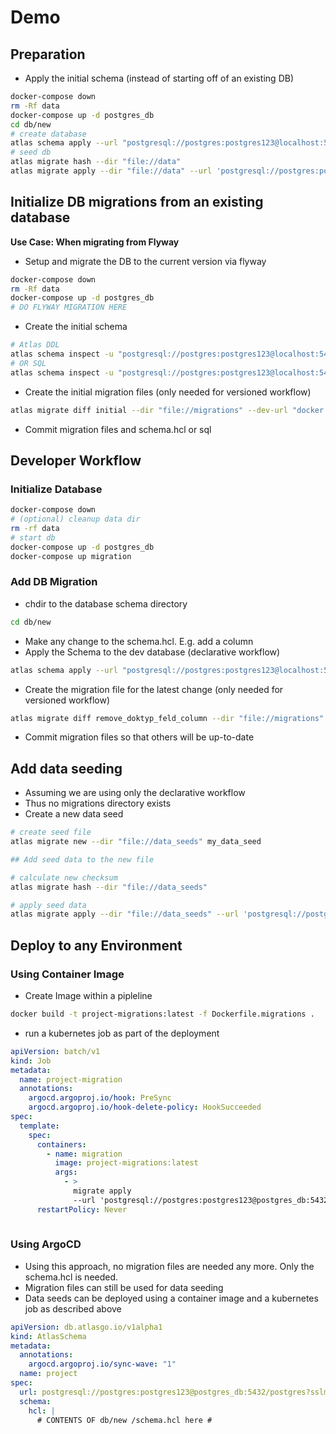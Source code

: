# Demo

## Preparation

- Apply the initial schema (instead of starting off of an existing DB)
```bash
docker-compose down
rm -Rf data
docker-compose up -d postgres_db
cd db/new
# create database
atlas schema apply --url "postgresql://postgres:postgres123@localhost:5432/postgres?sslmode=disable" --to "file://schema.hcl" --dev-url "docker://postgres/15"
# seed db
atlas migrate hash --dir "file://data"  
atlas migrate apply --dir "file://data" --url 'postgresql://postgres:postgres123@localhost:5432/postgres?sslmode=disable' --allow-dirty
```

## Initialize DB migrations from an existing database

**Use Case: When migrating from Flyway**

- Setup and migrate the DB to the current version via flyway
```bash
docker-compose down
rm -Rf data
docker-compose up -d postgres_db
# DO FLYWAY MIGRATION HERE 
```
- Create the initial schema
```bash
# Atlas DDL
atlas schema inspect -u "postgresql://postgres:postgres123@localhost:5432/postgres?sslmode=disable" > schema.hcl
# OR SQL
atlas schema inspect -u "postgresql://postgres:postgres123@localhost:5432/postgres?sslmode=disable" --format '{{ sql . "  " }}' > schema.sql
```
- Create the initial migration files (only needed for versioned workflow)
```bash
atlas migrate diff initial --dir "file://migrations" --dev-url "docker://postgres/15/dev?search_path=public" --to "postgresql://postgres:postgres123@localhost:5432/postgres?search_path=public&sslmode=disable" --format '{{ sql . "  " }}'
```
- Commit migration files and schema.hcl or sql

## Developer Workflow

### Initialize Database

```bash
docker-compose down
# (optional) cleanup data dir
rm -rf data
# start db
docker-compose up -d postgres_db
docker-compose up migration
```

### Add DB Migration

- chdir to the database schema directory
```bash
cd db/new
```

- Make any change to the schema.hcl. E.g. add a column
- Apply the Schema to the dev database (declarative workflow)
```bash
atlas schema apply --url "postgresql://postgres:postgres123@localhost:5432/postgres?sslmode=disable" --to "file://schema.hcl" --dev-url "docker://postgres/15"
```

- Create the migration file for the latest change (only needed for versioned workflow)
```bash
atlas migrate diff remove_doktyp_feld_column --dir "file://migrations" --dev-url "docker://postgres/15/dev?search_path=public" --to "postgresql://postgres:postgres123@localhost:5432/postgres?search_path=public&sslmode=disable" --format '{{ sql . "  " }}'
```
- Commit migration files so that others will be up-to-date

## Add data seeding

- Assuming we are using only the declarative workflow
- Thus no migrations directory exists
- Create a new data seed
```bash
# create seed file
atlas migrate new --dir "file://data_seeds" my_data_seed

## Add seed data to the new file

# calculate new checksum
atlas migrate hash --dir "file://data_seeds"

# apply seed data
atlas migrate apply --dir "file://data_seeds" --url 'postgresql://postgres:postgres123@localhost:5432/postgres?sslmode=disable' --allow-dirty
```

## Deploy to any Environment

### Using Container Image

- Create Image within a pipleline
```bash
docker build -t project-migrations:latest -f Dockerfile.migrations .
```
- run a kubernetes job as part of the deployment
```yaml
apiVersion: batch/v1
kind: Job
metadata:
  name: project-migration
  annotations:
    argocd.argoproj.io/hook: PreSync
    argocd.argoproj.io/hook-delete-policy: HookSucceeded
spec:
  template:
    spec:
      containers:
        - name: migration
          image: project-migrations:latest
          args:
            - >
              migrate apply
              --url 'postgresql://postgres:postgres123@postgres_db:5432/postgres?sslmode=disable'
      restartPolicy: Never
 
```

### Using ArgoCD

- Using this approach, no migration files are needed any more. Only the schema.hcl is needed.
- Migration files can still be used for data seeding
- Data seeds can be deployed using a container image and a kubernetes job as described above

```yaml
apiVersion: db.atlasgo.io/v1alpha1
kind: AtlasSchema
metadata:
  annotations:
    argocd.argoproj.io/sync-wave: "1"
  name: project
spec:
  url: postgresql://postgres:postgres123@postgres_db:5432/postgres?sslmode=disable
  schema:
    hcl: |
      # CONTENTS OF db/new /schema.hcl here #
```